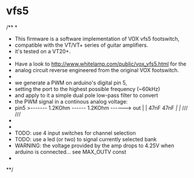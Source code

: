 # vfs5

/**
*
* This firmware is a software implementation of VOX vfs5 footswitch, 
* compatible with the VT/VT+ series of guitar amplifiers. 
* it's tested on a VT20+.
*
* Have a look to http://www.whitelamp.com/public/vox_vfs5.html for the 
* analog circuit reverse engineered from the original VOX footswitch.
*
* we generate a PWM on arduino's digital pin 5,
* setting the port to the highest possible frequency (~60kHz)
* and apply to it a simple dual pole low-pass filter to convert 
* the PWM signal in a continous analog voltage:
*
   pin5 >------- 1.2KOhm ------ 1.2KOhm ------> out 
	                         |              |
	                        47nF           47nF
	                        _|_            _|_
                          ///            ///
*
*
* TODO: use 4 input switches for channel selection
* TODO: use a led (or two) to signal currently selected bank
* WARNING: the voltage provided by the amp drops to 4.25V when arduino is connected... see MAX_OUTV const
*
**/

